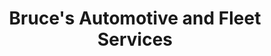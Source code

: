 ---
title: "Bruce's Automotive and Fleet Services"
url: /lakewood/bruces-automotive-and-fleet-services/
shop: car repair
---
